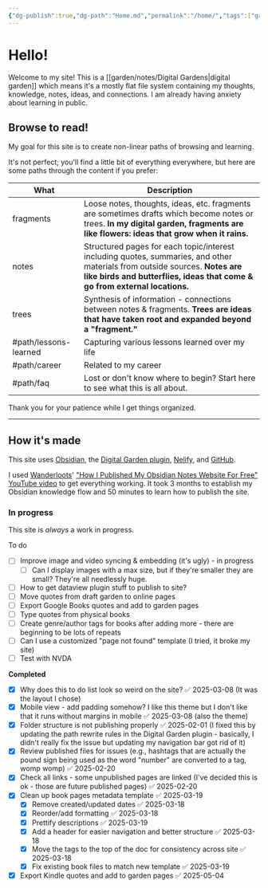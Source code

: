 ```yaml
---
{"dg-publish":true,"dg-path":"Home.md","permalink":"/home/","tags":["gardenEntry"],"created":"2025-01-31T21:53:03.686-05:00","updated":"2025-05-04T16:50:05.682-04:00"}
---
```



# Hello!
Welcome to my site! This is a [[garden/notes/Digital Gardens\|digital garden]] which means it's a mostly flat file system containing my thoughts, knowledge, notes, ideas, and connections. I am already having anxiety about learning in public.
## Browse to read!
My goal for this site is to create non-linear paths of browsing and learning. 

It's not perfect; you'll find a little bit of everything everywhere, but here are some paths through the content if you prefer:

| What                   | Description                                                                                                                                                                                             |
| ---------------------- | ------------------------------------------------------------------------------------------------------------------------------------------------------------------------------------------------------- |
| fragments              | Loose notes, thoughts, ideas, etc. fragments are sometimes drafts which become notes or trees. **In my digital garden, fragments are like flowers: ideas that grow when it rains.**                     |
| notes                  | Structured pages for each topic/interest including quotes, summaries, and other materials from outside sources. **Notes are like birds and butterflies, ideas that come & go from external locations.** |
| trees                  | Synthesis of information - connections between notes & fragments. **Trees are ideas that have taken root and expanded beyond a "fragment."**                                                            |
| #path/lessons-learned  | Capturing various lessons learned over my life                                                                                                                                                          |
| #path/career           | Related to my career                                                                                                                                                                                    |
| #path/faq              | Lost or don't know where to begin? Start here to see what this is all about.                                                                                                                            |

Thank you for your patience while I get things organized.

---

## How it's made
This site uses [Obsidian](http://obsidian.md), the [Digital Garden plugin](https://dg-docs.ole.dev/), [Nelify](http://netlify.com), and [GitHub](https://github.com/). 

I used [Wanderloots](https://wanderloots.xyz/)' ["How I Published My Obsidian Notes Website For Free" YouTube video](https://www.youtube.com/watch?v=7f8e5IiUkeo) to get everything working. It took 3 months to establish my Obsidian knowledge flow and 50 minutes to learn how to publish the site.
### In progress

This site is *always* a work in progress.

To do 
- [ ] Improve image and video syncing & embedding (it's ugly) - in progress
	- [ ] Can I display images with a max size, but if they're smaller they are small? They're all needlessly huge.
- [ ] How to get dataview plugin stuff to publish to site?
- [ ] Move quotes from draft garden to online pages 
- [ ] Export Google Books quotes and add to garden pages
- [ ] Type quotes from physical books
- [ ] Create genre/author tags for books after adding more - there are beginning to be lots of repeats
- [ ] Can I use a customized "page not found" template (I tried, it broke my site)
- [ ] Test with NVDA

**Completed**
- [x] Why does this to do list look so weird on the site? ✅ 2025-03-08 (It was the layout I chose)
- [x] Mobile view - add padding somehow? I like this theme but I don't like that it runs without margins in mobile ✅ 2025-03-08 (also the theme)
- [x] Folder structure is not publishing properly ✅ 2025-02-01 (I fixed this by updating the path rewrite rules in the Digital Garden plugin - basically, I didn't really fix the issue but updating my navigation bar got rid of it)
- [x] Review published files for issues (e.g., hashtags that are actually the pound sign being used as the word "number" are converted to a tag, womp womp) ✅ 2025-02-20
- [x] Check all links - some unpublished pages are linked (I've decided this is ok - those are future published pages) ✅ 2025-02-20
- [x] Clean up book pages metadata template ✅ 2025-03-19
	- [x] Remove created/updated dates ✅ 2025-03-18
	- [x] Reorder/add formatting ✅ 2025-03-18
	- [x] Prettify descriptions ✅ 2025-03-19
	- [x] Add a header for easier navigation and better structure ✅ 2025-03-18
	- [x] Move the tags to the top of the doc for consistency across site ✅ 2025-03-18
	- [x] Fix existing book files to match new template ✅ 2025-03-19
- [x] Export Kindle quotes and add to garden pages ✅ 2025-05-04